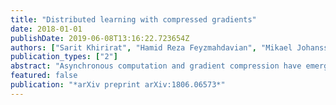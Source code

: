 ```yaml
---
title: "Distributed learning with compressed gradients"
date: 2018-01-01
publishDate: 2019-06-08T13:16:22.723654Z
authors: ["Sarit Khirirat", "Hamid Reza Feyzmahdavian", "Mikael Johansson"]
publication_types: ["2"]
abstract: "Asynchronous computation and gradient compression have emerged as two key techniques for achieving scalability in distributed optimization for large-scale machine learning. This paper presents a unified analysis framework for distributed gradient methods operating with staled and compressed gradients. Non-asymptotic bounds on convergence rates and information exchange are derived for several optimization algorithms. These bounds give explicit expressions for step-sizes and characterize how the amount of asynchrony and the compression accuracy affect iteration and communication complexity guarantees. Numerical results highlight convergence properties of different gradient compression algorithms and confirm that fast convergence under limited information exchange is indeed possible."
featured: false
publication: "*arXiv preprint arXiv:1806.06573*"
---
```


